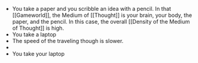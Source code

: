 - You take a paper and you scribble an idea with a pencil. In that [[Gameworld]], the Medium of [[Thought]] is your brain, your body, the paper, and the pencil. In this case, the overall [[Density of the Medium of Thought]] is high.
- You take a laptop
- The speed of the traveling though is slower.
-
- You take your laptop